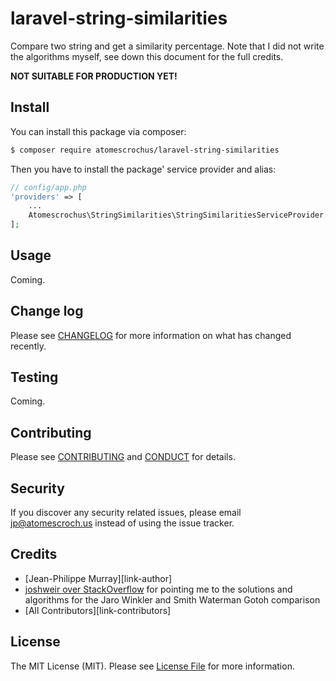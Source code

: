 # laravel-string-similarities

Compare two string and get a similarity percentage. Note that I did not write the algorithms myself, see down this document for the full credits.

**NOT SUITABLE FOR PRODUCTION YET!**

## Install

You can install this package via composer:

``` bash
$ composer require atomescrochus/laravel-string-similarities
```

Then you have to install the package' service provider and alias:

```php
// config/app.php
'providers' => [
    ...
    Atomescrochus\StringSimilarities\StringSimilaritiesServiceProvider::class,
];
```

## Usage

Coming.

## Change log

Please see [CHANGELOG](CHANGELOG.md) for more information on what has changed recently.

## Testing

Coming.

## Contributing

Please see [CONTRIBUTING](CONTRIBUTING.md) and [CONDUCT](CONDUCT.md) for details.

## Security

If you discover any security related issues, please email jp@atomescroch.us instead of using the issue tracker.

## Credits

- [Jean-Philippe Murray][link-author]
- [joshweir over StackOverflow](http://stackoverflow.com/a/38236357/1001942) for pointing me to the solutions and algorithms for the Jaro Winkler and Smith Waterman Gotoh comparison
- [All Contributors][link-contributors]

## License

The MIT License (MIT). Please see [License File](LICENSE.md) for more information.
